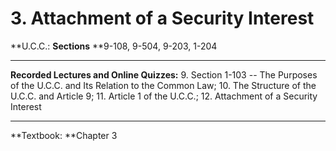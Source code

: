 # 3. Attachment of a Security Interest

**U.C.C.: **Sections** **9-108, 9-504, 9-203, 1-204

** **

**Recorded Lectures and Online Quizzes:** 9. Section 1-103 -- The Purposes of the U.C.C. and Its Relation to the Common Law; 10. The Structure of the U.C.C. and Article 9; 11. Article 1 of the U.C.C.; 12. Attachment of a Security Interest

** **

**Textbook: **Chapter 3
